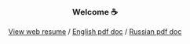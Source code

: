 <h3 align="center">Welcome ☕ </h3>
<p align="center">
  <a href="web_resume/index.html">View web resume</a> /
  <a href="https://github.com/Kazzila/resume/blob/main/docs/src/pdf_docs/Kazakov_Ilya_Python_Developer_en.pdf">English pdf doc</a> /
  <a href="https://github.com/Kazzila/resume/blob/main/docs/src/pdf_docs/Kazakov_Ilya_Python_Developer_ru.pdf">Russian pdf doc</a>
  <br><br>
</p>
